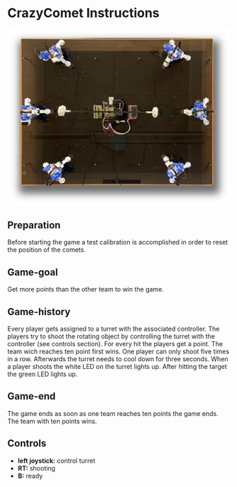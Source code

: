 # CrazyComet Instructions

![CrazyComet Game](assets/game_top_view.png)
## Preparation

Before starting the game a test calibration is accomplished in order to reset the position of the comets.

## Game-goal

Get more points than the other team to win the game.

## Game-history

Every player gets assigned to a turret with the associated controller. The players try to shoot the rotating object by controlling the turret with the controller (see controls section). For every hit the players get a point. The team wich reaches ten point first wins. One player can only shoot five times in a row. Afterwards the turret needs to cool down for three seconds. When a player shoots the white LED on the turret lights up. After hitting the target the green LED lights up.

## Game-end

The game ends as soon as one team reaches ten points the game ends. The team with ten points wins.

## Controls

- **left joystick:** control turret
- **RT:** shooting
- **B:** ready


